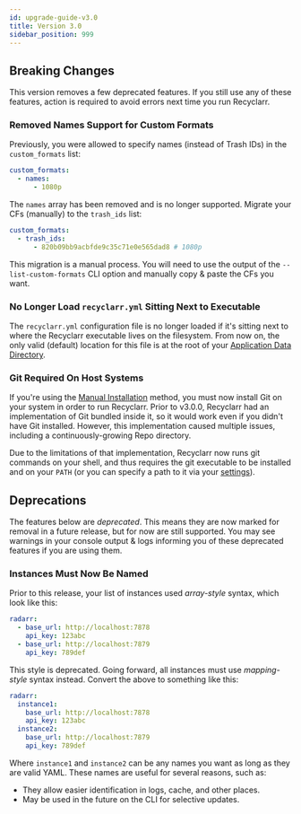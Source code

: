 ```yaml
---
id: upgrade-guide-v3.0
title: Version 3.0
sidebar_position: 999
---
```


## Breaking Changes

This version removes a few deprecated features. If you still use any of these features, action is
required to avoid errors next time you run Recyclarr.

### Removed Names Support for Custom Formats

Previously, you were allowed to specify names (instead of Trash IDs) in the `custom_formats` list:

```yml
custom_formats:
  - names:
      - 1080p
```

The `names` array has been removed and is no longer supported. Migrate your CFs (manually) to the
`trash_ids` list:

```yml
custom_formats:
  - trash_ids:
      - 820b09bb9acbfde9c35c71e0e565dad8 # 1080p
```

This migration is a manual process. You will need to use the output of the `--list-custom-formats`
CLI option and manually copy & paste the CFs you want.

### No Longer Load `recyclarr.yml` Sitting Next to Executable

The `recyclarr.yml` configuration file is no longer loaded if it's sitting next to where the
Recyclarr executable lives on the filesystem. From now on, the only valid (default) location for
this file is at the root of your [Application Data Directory][appdata].

[appdata]: ../file-structure.md#appdata-directory

### Git Required On Host Systems

If you're using the [Manual Installation](/installation/manual-install.md) method, you must now
install Git on your system in order to run Recyclarr. Prior to v3.0.0, Recyclarr had an
implementation of Git bundled inside it, so it would work even if you didn't have Git installed.
However, this implementation caused multiple issues, including a continuously-growing Repo
directory.

Due to the limitations of that implementation, Recyclarr now runs git commands on your shell, and
thus requires the git executable to be installed and on your `PATH` (or you can specify a path to it
via your [settings](/yaml/settings-reference.md#repo-settings)).

## Deprecations

The features below are *deprecated*. This means they are now marked for removal in a future release,
but for now are still supported. You may see warnings in your console output & logs informing you of
these deprecated features if you are using them.

### Instances Must Now Be Named

Prior to this release, your list of instances used *array-style* syntax, which look like this:

```yml
radarr:
  - base_url: http://localhost:7878
    api_key: 123abc
  - base_url: http://localhost:7879
    api_key: 789def
```

This style is deprecated. Going forward, all instances must use *mapping-style* syntax instead.
Convert the above to something like this:

```yml
radarr:
  instance1:
    base_url: http://localhost:7878
    api_key: 123abc
  instance2:
    base_url: http://localhost:7879
    api_key: 789def
```

Where `instance1` and `instance2` can be any names you want as long as they are valid YAML. These
names are useful for several reasons, such as:

- They allow easier identification in logs, cache, and other places.
- May be used in the future on the CLI for selective updates.
